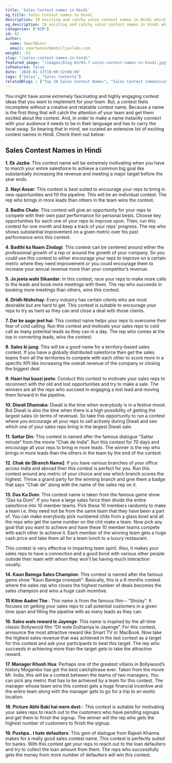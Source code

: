 ```yaml
---
title: 'Sales Contest names in Hindi'
og_title: Sales Contest names in Hindi
description: 19 exciting and catchy sales contest names in Hindi which will appeal to your sales teams from India
og_description: 19 exciting and catchy sales contest names in Hindi which will appeal to your sales teams from India
categories: ["ACM"]
id: 63
author:
  name: SmartWinnr
  email: smartwinnr@mobillionlabs.com
weight: -63
slug: "/sales-contest-names-in-hindi"
featured_image: "/images/blog-63/63.7-sales-contest-names-in-hindi.jpg"
isFeatured: false
date: '2020-01-13T10:00:32+08:00'
tags: ["Sales", "Sales Contests"]
relatedBlogs : ["Top 20 Sales Contest Names", "Sales Contest Communication Template", "23 Sales incentive ideas to keep your sales team motivated"]
---
```


You might have some extremely fascinating and highly engaging contest ideas that you want to implement for your team. But, a contest feels incomplete without a creative and relatable contest name. Because a name is the first thing that will catch the attention of your team and get them excited about the contest. And, in order to make a name instantly connect with your audience it needs to be in their language and has to carry the local swag. So bearing that in mind, we curated an extensive list of exciting contest names in Hindi. Check them out below:

## **Sales Contest Names in Hindi**

**1. Ek Jazba**: This contest name will be extremely motivating when you have to march your entire salesforce to achieve a common big goal like substantially increasing the revenue and meeting a major target before the year ends.

**2. Nayi Avsar**:  This contest is best suited to encourage your reps to bring in new opportunities and fill the pipeline. This will be an individual contest. The rep who brings in more leads than others in the team wins the contest.

**3. Badhe Chalo**: This contest will give an opportunity for your reps to compete with their own past performance for personal bests. Choose key opportunities for each one of your reps to improve upon. Then, run this contest for one month and keep a track of your reps’ progress. The rep who shows substantial improvement on a given metric over his past performance wins this contest.

**4. Badthi ka Naam Zindagi**: This contest can be centered around either the professional growth of a rep or around the growth of your company. So you could use this contest to either encourage your reps to improve on a certain metric where they need improvement or you could encourage them to increase your annual revenue more than your competitor’s revenue. 

**5. Jo jeeta wahi Sikandar**: In this contest, race your reps to make more calls to the leads and book more meetings with them. The rep who succeeds in booking more meetings than others, wins this contest. 

**6. Dridh Nishchay**: Every industry has certain clients who are most desirable but are hard to get. This contest is suitable to encourage your reps to try as hard as they can and close a deal with those clients.  

**7. Dar ke aage jeet hai**: This contest name helps your reps to overcome their fear of cold calling. Run this contest and motivate your sales reps to cold call as many potential leads as they can in a day. The rep who comes at the top in converting leads, wins the contest.

**8. Sales ki jung**: This will be a good name for a territory-based sales contest. If you have a globally distributed salesforce then get the sales teams from all the territories to compete with each other to score more in a specific KPI like increasing the overall revenue of the company or closing the biggest deal.

**9. Haari hui baazi jeeto**: Conduct this contest to motivate your sales reps to reconnect with the old and lost opportunities and try to make a sale. The winners are all the reps who succeed in engaging a lost lead and moving them forward in the pipeline.

**10. Diwali Dhamaka**: Diwali is the time when everybody is in a festive mood. But Diwali is also the time when there is a high possibility of getting the largest sales (in terms of revenue). So take this opportunity to run a contest where you encourage all your reps to sell actively during Diwali and see which one of your sales reps bring in the largest Diwali sale. 

**11. Sattar Din**: This contest is named after the famous dialogue “Sattar minute” from the movie “Chak de India”. Run this contest for 70 days and encourage all your reps to bring in more leads. The winner is the rep who brings in more leads than the others in the team by the end of the contest.

**12. Chak de [Branch Name]**: If you have various branches of your office across India and abroad then this contest is perfect for you. Run this contest around any metric of your choice and see which branch scores the highest. Throw a grand party for the winning branch and give them a badge that says “Chak de” along with the name of the sales rep on it.

**13. Das Ka Dum**: This contest name is taken from the famous game show “Das ka Dum”. If you have a large sales force then divide the entire salesforce into 10 member teams. Pick these 10 members randomly to make a team i.e. they need not be from the same team that they have been a part of. You can make everybody pick numbered chits from a glass bowl and all the reps who get the same number on the chit make a team. Now pick any goal that you want to achieve and have these 10 member teams compete with each other to achieve it.  Each member of the winning team gets a huge cash price and take them all for a team lunch to a luxury restaurant.

This contest is very effective in imparting team spirit. Also, it makes your sales reps to have a connection and a good bond with various other people outside their team with whom they won’t be having much interaction usually.

**14. Kaun Banega Sales Champion**: This contest is named after the famous game show “Kaun Banega crorepati”. Basically, this is a 6 months contest where the sales rep who closes the highest number of deals becomes the sales champion and wins a huge cash incentive.

**15 Kitne Aadmi The** : This name is from the famous film-- “Sholay”. It focuses on getting your sales reps to call potential customers in a given time span and filling the pipeline with as many leads as they can.

**16. Sales wale reward le Jayenge**:   This name is inspired by the all-time classic Bollywood film “Dil wale Dulhaniya le Jayenge”. For this contest, announce the most attractive reward like Smart TV or MacBook. Now take the highest sales revenue that was achieved in the last contest as a target for this contest and ask your participants to beat this target. The rep who succeeds in achieving more than the target gets to take the attractive reward. 

**17. Manager Khush Hua**: Perhaps one of the greatest villains in Bollywood’s history Mogambo has got the best catchphrase ever. Taken from the movie Mr. India, this will be a contest between the teams of two managers. You can pick any metric that has to be achieved by a team for this contest. The manager whose team wins this contest gets a huge financial incentive and the entire team along with the manager gets to go for a trip to an exotic location.

**18. Picture Abhi Baki hai mere dost**:- This contest is suitable for motivating your sales reps to reach out to the customers who have pending signups and get them to finish the signup. The winner will the rep who gets the highest number of customers to finish the signup.

**19. Pushpa.. I hate defaulters**: This gem of dialogue from Rajesh Khanna makes for a really good sales contest name.  This contest is perfectly suited for banks. With this contest get your reps to reach out to the loan defaulters and try to collect the loan amount from them. The reps who successfully gets the money from more number of defaulters will win this contest.